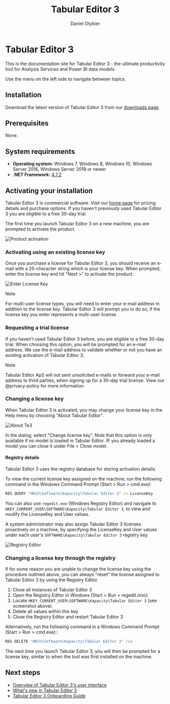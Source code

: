 ﻿---
title: Tabular Editor 3
author: Daniel Otykier
---
# Tabular Editor 3

This is the documentation site for Tabular Editor 3 - the ultimate productivity tool for Analysis Services and Power BI data models.

Use the menu on the left side to navigate between topics.

## Installation

Download the latest version of Tabular Editor 3 from our [downloads page](xref:downloads).

## Prerequisites

None.

## System requirements

- **Operating system:** Windows 7, Windows 8, Windows 10, Windows Server 2016, Windows Server 2019 or newer
- **.NET Framework:** [4.7.2](https://dotnet.microsoft.com/download/dotnet-framework)

## Activating your installation

Tabular Editor 3 is commercial software. Visit our [home page](https://tabulareditor.com) for pricing details and purchase options. If you haven't previously used Tabular Editor 3 you are eligible to a free 30-day trial.

The first time you launch Tabular Editor 3 on a new machine, you are prompted to activate the product.

![Product activation](~/images/product-activation.png)

### Activating using an existing license key

Once you purchase a license for Tabular Editor 3, you should receive an e-mail with a 25-character string which is your license key. When prompted, enter the license key and hit "Next >" to activate the product.

![Enter License Key](~/images/enter-license-key.png)

> [!NOTE]
> For multi-user license types, you will need to enter your e-mail address in addition to the license key. Tabular Editor 3 will prompt you to do so, if the license key you enter represents a multi-user license.

### Requesting a trial license

If you haven't used Tabular Editor 3 before, you are eligible to a free 30-day trial. When choosing this option, you will be prompted for an e-mail address. We use the e-mail address to validate whether or not you have an existing activation of Tabular Editor 3.

> [!NOTE]
> Tabular Editor ApS will not sent unsolicited e-mails or forward your e-mail address to third parties, when signing up for a 30-day trial license. View our @privacy-policy for more information.

### Changing a license key

When Tabular Editor 3 is activated, you may change your license key in the Help menu by choosing "About Tabular Editor".

![About Te3](~/images/about-te3.png)

In the dialog, select "Change license key". Note that this option is only available if no model is loaded in Tabular Editor. IF you already loaded a model you can close it under File > Close model.

#### Registry details

Tabular Editor 3 uses the registry database for storing activation details. 

To view the current license key assigned on the machine, run the following command in the Windows Command Prompt (Start > Run > cmd.exe):

```cmd
REG QUERY "HKCU\Software\Kapacity\Tabular Editor 3" /v LicenseKey
```

You can also use `regedit.exe` (Windows Registry Editor) and navigate to `HKEY_CURRENT_USER\SOFTWARE\Kapacity\Tabular Editor 3`, to view and modify the LicenseKey and User values.

A system administrator may also assign Tabular Editor 3 licenses proactively on a machine, by specifying the LicenseKey and User values under each user's `SOFTWARE\Kapacity\Tabular Editor 3` registry key.

![Registry Editor](~/images/registry-editor.png)

### Changing a license key through the registry

If for some reason you are unable to change the license key using the procedure outlined above, you can always "reset" the license assigned to Tabular Editor 3 by using the Registry Editor.

1. Close all instances of Tabular Editor 3
2. Open the Registry Editor in Windows (Start > Run > regedit.msc)
3. Locate `HKEY_CURRENT_USER\SOFTWARE\Kapacity\Tabular Editor 3` (see screenshot above)
4. Delete all values within this key
5. Close the Registry Editor and restart Tabular Editor 3

Alternatively, run the following command in a Windows Command Prompt (Start > Run > cmd.exe)::

```cmd
REG DELETE "HKCU\Software\Kapacity\Tabular Editor 3" /va
```

The next time you launch Tabular Editor 3, you will then be prompted for a license key, similar to when the tool was first installed on the machine.

## Next steps

- [Overview of Tabular Editor 3's user interface](xref:user-interface)
- [What's new in Tabular Editor 3](whats-new.md)
- [Tabular Editor 3 Onboarding Guide](xref:onboarding-te3)